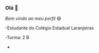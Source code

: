 ### Olá 👋


_Bem vindo ao meu perfil_ 😄


-Estudante do Colégio Estadual Laranjeiras

-Turma: 2 B

-

<!--
**PedroRuths/PedroRuths** is a ✨ _special_ ✨ repository because its `README.md` (this file) appears on your GitHub profile.

Here are some ideas to get you started:

- 🔭 I’m currently working on ...
- 🌱 I’m currently learning ...
- 👯 I’m looking to collaborate on ...
- 🤔 I’m looking for help with ...
- 💬 Ask me about ...
- 📫 How to reach me: ...
- 😄 Pronouns: ...
- ⚡ Fun fact: ...
-->
